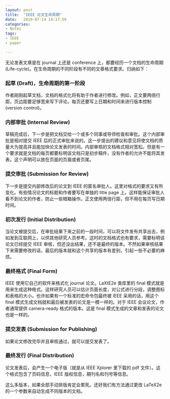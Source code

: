 ```yaml
---
layout: post
title:  "IEEE 论文生命周期"
date:   2010-07-14 14:17:59
categories: 
- Notes 
tags:
- IEEE
- paper

---
```


无论发表文章是在 journal 上还是 conference 上，都要经历一个文档的生命周期 (Life-cycle)。在生命周期的不同阶段有不同的文章格式要求。归纳如下：

### 起草 (Draft)，生命周期的第一阶段

作者刚刚起草文档，文档的格式化将有助于作者进行修改。例如，正文要两倍行距，页边距要足够宽来写下评论。每页还要写上日期和时间来进行版本控制 (version control)。

### 内部审批 (Internal Review)

草稿完成后，下一步是把文档交给一个或多个同事或导师检查和审批。这个内部审批是相对提交 IEEE 后的正式审批来说的。这一步提出的建议和意见将使文档的质量大为提高并且能加快论文发表的时间。内部审核的文档格式相对宽松。但是有一个要求就是文档的每页都要标明该文档只是初步稿件，没有作者的允许不能将其发表。这个声明可以放在页面的页眉或者页尾。

### 提交审批 (Submission for Review)

下一步是提交内部修改后的论文到 IEEE 的匿名审批人。这里对格式的要求又有所变化。有些情况论文的标题和作者要写在单独的 title page 上。这样能保证审批人看不到论文的作者，防止一些暗箱操作。正文使用两倍行距，但不用在每页写日期时间。

### 初次发行 (Initial Distribution)

当论文被提交后，在审批结果下来之前的一段时间，可以将文件发布共享出去，例如发到互联网上，以供其他研究人员参考。这时的文档格式也有要求，需要标明该论文已经提交 IEEE 审核，但还没出结果，还不是最终的版本。不然如果审核结果下来需要修改的话，最后的版本就和这个共享的版本有差别，引起一些不必要的麻烦。

### 最终格式 (Final Form)

IEEE 使用它自己的软件来格式化 journal 论文。LaXtE2e 类库里的 final 模式就是用来生成这种格式。这样研究人员可以估计页面长度，对公式进行分段，调整图标和表格的大小。也许如果有一个标准的宏命令包最终被 IEEE 采用的话，用这个 final 模式生成文档就和最后被发表的论文是一模一样的。对于 IEEE 会议论文，作者通常提供 camera-ready 格式的版本。这是 final 模式生成的文章和发表的论文也是一样的。

### 提交发表 (Submission for Publishing)

如果论文修改完毕并且审核通过，就可以提交发表了。

### 最终发行 (Final Distribution)

论文发表后，会产生一个电子版（就是从 IEEE Xplorer 里下载的 pdf 文件）。这个格式包含了页码信息，IEEE 版权信息，期刊名和刊号等信息。

这么多版本，如果全部手动排版肯定会累死。还好我们有方法通过更改 LaTeX2e的一个参数来自动生成不同版本的文档。
